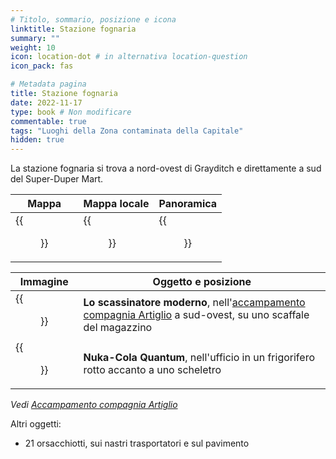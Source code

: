 ```yaml
---
# Titolo, sommario, posizione e icona
linktitle: Stazione fognaria
summary: ""
weight: 10
icon: location-dot # in alternativa location-question
icon_pack: fas

# Metadata pagina
title: Stazione fognaria
date: 2022-11-17
type: book # Non modificare
commentable: true
tags: "Luoghi della Zona contaminata della Capitale"
hidden: true
---
```




La stazione fognaria si trova a nord-ovest di Grayditch e direttamente a sud del Super-Duper Mart. 

| Mappa                                        | Mappa locale                                   | Panoramica                               |
| -------------------------------------------- | ---------------------------------------------- | ---------------------------------------- |
| {{<figure src="fo3/Sewer_Waystation_loc.webp">}} | {{<figure src="fo3/Sewer_waystation_loc-1.webp">}} | {{<figure src="fo3/Sewer_Waystation.webp">}} |

| Immagine                                                   | Oggetto e posizione                                                                                                                              |
| ---------------------------------------------------------- | ------------------------------------------------------------------------------------------------------------------------------------------------ |
| {{<figure src="fo3/Tumblers_Today_Talon_Company_camp.webp">}}  | **Lo scassinatore moderno**, nell'[accampamento compagnia Artiglio](../accampamento-compagnia-artiglio) a sud-ovest, su uno scaffale del magazzino |
| {{<figure src="fo3/Sewer_waystation_Nuka-Cola_Quantum.webp">}} | **Nuka-Cola Quantum**, nell'ufficio in un frigorifero rotto accanto a uno scheletro                                                              |

*Vedi [Accampamento compagnia Artiglio](../accampamento-compagnia-artiglio)*

 Altri oggetti:
- 21 orsacchiotti, sui nastri trasportatori e sul pavimento

